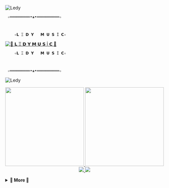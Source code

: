 ![Ledy](https://www.tamilblasters.lol/uploads/monthly_2020_02/torrborder.gif.76a54db1a11406f9ba80146699b99b74.gif)

     ✧═════════•❀•══════════✧

   
          
        ✧𝗟 Ξ 𝗗 𝗬   𝗠 𝗨 𝗦 İ 𝗖✧
    


[![🍁 𝗟 Ξ 𝗗 𝗬  𝗠 𝗨 𝗦 İ 𝗖 🍁](https://telegra.ph/file/8a00e1ac6f23335effb76.jpg)](https://t.me/SSmusicLedy_bot)


        
        ✧𝗟 Ξ 𝗗 𝗬   𝗠 𝗨 𝗦 İ 𝗖✧
     
 

     ✧═════════•❀•══════════✧

![Ledy](https://www.tamilblasters.lol/uploads/monthly_2020_02/torrborder.gif.76a54db1a11406f9ba80146699b99b74.gif)
<p align="center">
  <a href="https://www.python.org">
    <img src="http://ForTheBadge.com/images/badges/made-with-python.svg" width ="250">
  </a>
  <a href="https://t.me/agatecno">
    <img src="https://github.com/tecnoagateam/LedyMusicBot/blob/main/logo.svg" width="250">
  </a><br>
  
  <a href="https://github.com/tecnoagateam/LedyMusicBot/stargazers">
    <img src="https://img.shields.io/github/stars/tecnoagateam/LedyMusicBot?style=social">
  </a>
  <a href="https://github.com/tecnoagateam/LedyMusicBot/fork">
    <img src="https://img.shields.io/github/forks/tecnoagateam/LedyMusicBot?label=Fork&style=social">
  </a>  
</p>

<details>
<summary><b>💠 More 💠</b></summary>
<br>


<details>
<summary><b>🏹 HEROKU DEPLOY 🏹</b></summary>
<br>

  [![Deploy](https://www.herokucdn.com/deploy/button.svg)](https://dashboard.heroku.com/new?button-url=https%3A%2F%2Fgithub.com%2Ftecnoagateam%2FLedyMusicBot&template=https%3A%2F%2Fgithub.com%2Ftecnoagateam%2FLedyMusicBot)

<details>
<summary><b>📱 TELEGRAM 📱</b></summary>
<br>


  <a href="https://t.me/SOQrup"><img src="https://img.shields.io/badge/Join-Group%20Support-blue.svg?style=for-the-badge&logo=Telegram"></a> <a href="https://t.me/ledyplaylist"><img src="https://img.shields.io/badge/Join-Updates%20Channel-blue.svg?style=for-the-badge&logo=Telegram"></a>
 

<details>
<summary><b>Credits</b></summary>
<br>

  •[``MR AĞA``](https://github.com/tecnoagateam)•
  

      ✧═════════•❀•══════════✧

